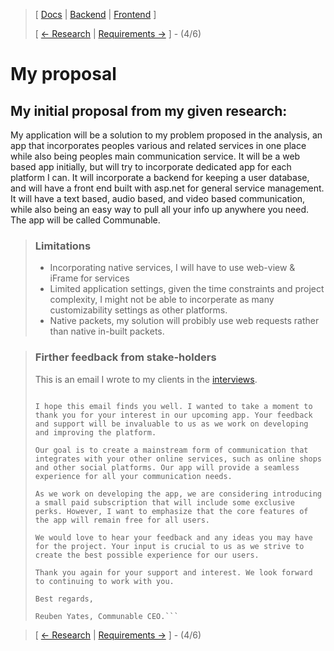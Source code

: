 > [ [Docs](https://github.com/WolfDen133/NEA-Docs/) | [Backend](https://github.com/WolfDen133/NEA-Backend) | [Frontend](https://github.com/WolfDen133/NEA-Frontend) ]
> 
> [ [<- Research](https://github.com/WolfDen133/NEA-Docs/blob/main/Analysis/Research.md)  |  [Requirements ->](https://github.com/WolfDen133/NEA-Docs/blob/main/Analysis/Requirements.md) ] - (4/6)

 # My proposal

## My initial proposal from my given research:

My application will be a solution to my problem proposed in the analysis, an app that incorporates peoples various and related services in one place while also being peoples main communication service. 
It will be a web based app initially, but will try to incorporate dedicated app for each platform I can.
It will incorporate a backend for keeping a user database, and will have a front end built with asp.net for general service management. 
It will have a text based, audio based, and video based communication, while also being an easy way to pull all your info up anywhere you need.
The app will be called Communable.

> ### Limitations
> 
> - Incorporating native services, I will have to use web-view & iFrame for services
> - Limited application settings, given the time constraints and project complexity, I might not be able to incorperate as many customizability settings as other platforms. 
> - Native packets, my solution will probibly use web requests rather than native in-built packets.

> ### Firther feedback from stake-holders 
> This is an email I wrote to my clients in the [interviews](https://github.com/WolfDen133/NEA-Docs/blob/main/Analysis/Interviews.md).
> ```Dear Valued Clients,
>
>I hope this email finds you well. I wanted to take a moment to thank you for your interest in our upcoming app. Your feedback and support will be invaluable to us as we work on developing and improving the platform.
>
>Our goal is to create a mainstream form of communication that integrates with your other online services, such as online shops and other social platforms. Our app will provide a seamless experience for all your communication needs.
>
>As we work on developing the app, we are considering introducing a small paid subscription that will include some exclusive perks. However, I want to emphasize that the core features of the app will remain free for all users.
>
>We would love to hear your feedback and any ideas you may have for the project. Your input is crucial to us as we strive to create the best possible experience for our users.
>
>Thank you again for your support and interest. We look forward to continuing to work with you.
>
>Best regards,
>
>Reuben Yates, Communable CEO.```

> [ [<- Research](https://github.com/WolfDen133/NEA-Docs/blob/main/Analysis/Research.md)  |  [Requirements ->](https://github.com/WolfDen133/NEA-Docs/blob/main/Analysis/Requirements.md) ] - (4/6)

